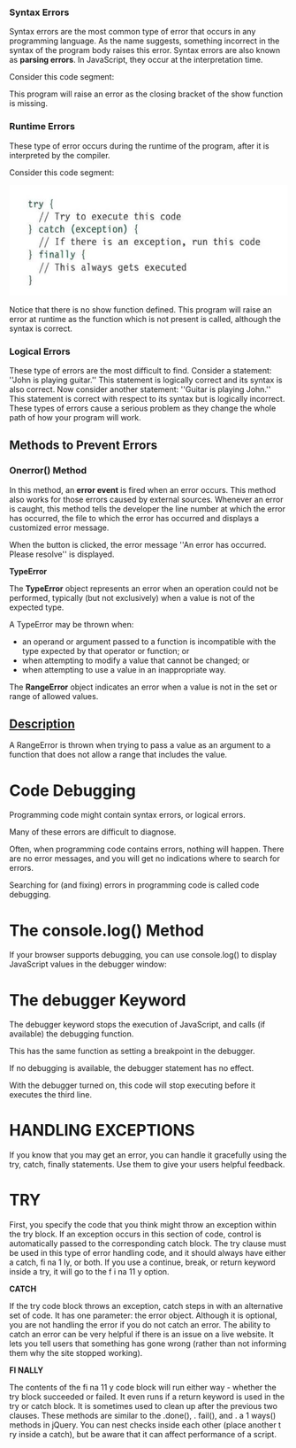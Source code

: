 ### Syntax Errors

Syntax errors are the most common type of error that occurs in any programming language. As the name suggests, something incorrect in the syntax of the program body raises this error. Syntax errors are also known as  **parsing errors**. In JavaScript, they occur at the interpretation time.

Consider this code segment:


This program will raise an error as the closing bracket of the show function is missing.

### Runtime Errors

These type of error occurs during the runtime of the program, after it is interpreted by the compiler.

Consider this code segment:


![](201/cc.png)

Notice that there is no show function defined. This program will raise an error at runtime as the function which is not present is called, although the syntax is correct.

### Logical Errors

These type of errors are the most difficult to find. Consider a statement: &#39;&#39;John is playing guitar.&#39;&#39; This statement is logically correct and its syntax is also correct. Now consider another statement: &#39;&#39;Guitar is playing John.&#39;&#39; This statement is correct with respect to its syntax but is logically incorrect. These types of errors cause a serious problem as they change the whole path of how your program will work.

## Methods to Prevent Errors

### Onerror() Method

In this method, an  **error event**  is fired when an error occurs. This method also works for those errors caused by external sources. Whenever an error is caught, this method tells the developer the line number at which the error has occurred, the file to which the error has occurred and displays a customized error message.





When the button is clicked, the error message &#39;&#39;An error has occurred. Please resolve&#39;&#39; is displayed.

**TypeError**

The  **TypeError**  object represents an error when an operation could not be performed, typically (but not exclusively) when a value is not of the expected type.

A TypeError may be thrown when:

- an operand or argument passed to a function is incompatible with the type expected by that operator or function; or
- when attempting to modify a value that cannot be changed; or
- when attempting to use a value in an inappropriate way.

The  **RangeError**  object indicates an error when a value is not in the set or range of allowed values.

## [Description](https://developer.mozilla.org/en-US/docs/Web/JavaScript/Reference/Global_Objects/RangeError#description)

A RangeError is thrown when trying to pass a value as an argument to a function that does not allow a range that includes the value.





##
# Code Debugging

Programming code might contain syntax errors, or logical errors.

Many of these errors are difficult to diagnose.

Often, when programming code contains errors, nothing will happen. There are no error messages, and you will get no indications where to search for errors.

Searching for (and fixing) errors in programming code is called code debugging.

##
# The console.log() Method

If your browser supports debugging, you can use console.log() to display JavaScript values in the debugger window:

##
# The debugger Keyword

The debugger keyword stops the execution of JavaScript, and calls (if available) the debugging function.

This has the same function as setting a breakpoint in the debugger.

If no debugging is available, the debugger statement has no effect.

With the debugger turned on, this code will stop executing before it executes the third line.

# HANDLING EXCEPTIONS

If you know that you may get an error, you can handle it gracefully using the try, catch, finally statements. Use them to give your users helpful feedback.



# TRY

First, you specify the code that you think might throw an exception within the try block. If an exception occurs in this section of code, control is automatically passed to the corresponding catch block. The try clause must be used in this type of error handling code, and it should always have either a catch, fi na 1 ly, or both. If you use a continue, break, or return keyword inside a try, it will go to the f i na 11 y option.

**CATCH**

If the try code block throws an exception, catch steps in with an alternative set of code. It has one parameter: the error object. Although it is optional, you are not handling the error if you do not catch an error. The ability to catch an error can be very helpful if there is an issue on a live website. It lets you tell users that something has gone wrong (rather than not informing them why the site stopped working).

**FI NALLY**

The contents of the fi na 11 y code block will run either way - whether the try block succeeded or failed. It even runs if a return keyword is used in the try or catch block. It is sometimes used to clean up after the previous two clauses. These methods are similar to the .done(), . fail(), and . a 1 ways() methods in jQuery. You can nest checks inside each other (place another t ry inside a catch), but be aware that it can affect performance of a script.